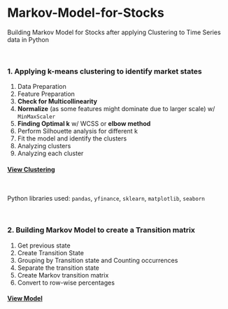# Markov-Model-for-Stocks
Building Markov Model for Stocks after applying Clustering to Time Series data in Python

<br/>

### 1. Applying k-means clustering to identify market states
1. Data Preparation
2. Feature Preparation
3. **Check for Multicollinearity**
4. **Normalize** (as some features might dominate due to larger scale) w/ `MinMaxScaler`
5. **Finding Optimal k** w/ WCSS or **elbow method**
6. Perform Silhouette analysis for different k
7. Fit the model and identify the clusters
8. Analyzing clusters
9. Analyzing each cluster


#### [View Clustering](https://github.com/s1dewalker/Markov-Model-for-Stocks/blob/main/py_files/MarkovModel1_Clustering.ipynb)
<br/>

Python libraries used: `pandas`, `yfinance`, `sklearn`, `matplotlib`, `seaborn`

<br/>

### 2. Building Markov Model to create a Transition matrix
1. Get previous state
2. Create Transition State
3. Grouping by Transition state and Counting occurrences
4. Separate the transition state
5. Create Markov transition matrix 
6. Convert to row-wise percentages


#### [View Model](https://github.com/s1dewalker/Markov-Model-for-Stocks/blob/main/py_files/MarkovModel2-Building_MarkovModel.ipynb)
